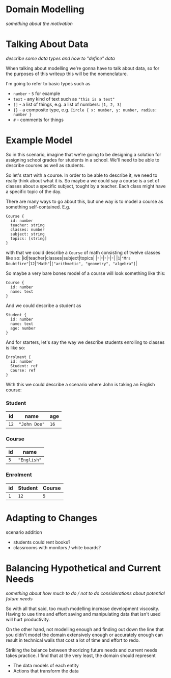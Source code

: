 # Domain Modelling

_something about the motivation_

# Talking About Data

_describe some data types and how to "define" data_

When talking about modelling we're gonna have to talk about data, so for the purposes of this writeup this will be the nomenclature.

I'm going to refer to basic types such as 

- `number` - `5` for example
- `text` - any kind of text such as `"this is a text"`
- `[]` - a list of things, e.g. a list of numbers: `[1, 2, 3]`
- `{}` - a composite type, e.g. `Circle { x: number, y: number, radius: number }`
- `#` - comments for things

# Example Model

So in this scenario, imagine that we're going to be designing a solution for assigning school grades for students in a school.
We'll need to be able to describe courses as well as students.

So let's start with a course.
In order to be able to describe it, we need to really think about what it is.
So maybe a we could say a course is a set of classes about a specific subject, tought by a teacher.
Each class might have a specific topic of the day.

There are many ways to go about this, but one way is to model a course as something self-contained.
E.g.
```gql
Course {
  id: number
  teacher: string
  classes: number
  subject: string
  topics: [string]
}
```

with that we could describe a `Course` of math consisting of twelve classes like so:
|id|teacher|classes|subject|topics|
|-|-|-|-|-|
|`1`|`"Mrs Doubtfire"`|`12`|`"Math"`|`["arithmetic", "geometry", "algebra"]`|

So maybe a very bare bones model of a course will look something like this:
```gql
Course {
  id: number
  name: text
}
```

And we could describe a student as
```gql
Student {
  id: number
  name: text
  age: number
}
```

And for starters, let's say the way we describe students enrolling to classes is like so:
```gql
Enrolment {
  id: number
  Student: ref
  Course: ref
}
```

With this we could describe a scenario where John is taking an English course:

### Student
|id|name|age|
|-|-|-|
|`12`|`"John Doe"`|`16`|

### Course
|id|name|
|-|-|
|`5`|`"English"`|

### Enrolment
|id|Student|Course|
|-|-|-|
|`1`|`12`|`5`|

# Adapting to Changes

scenario addition
- students could rent books?
- classrooms with monitors / white boards?

# Balancing Hypothetical and Current Needs

_something about how much to do / not to do considerations about potential future needs_

So with all that said, too much modelling increase development viscosity.
Having to use time and effort saving and manipulating data that isn't used will hurt productivity.

On the other hand, not modelling enough and finding out down the line that you didn't model the domain extensively enough or accurately enough can result in technical walls that cost a lot of time and effort to redo.

Striking the balance between theorizing future needs and current needs takes practice.
I find that at the very least, the domain should represent
- The data models of each entity
- Actions that transform the data
